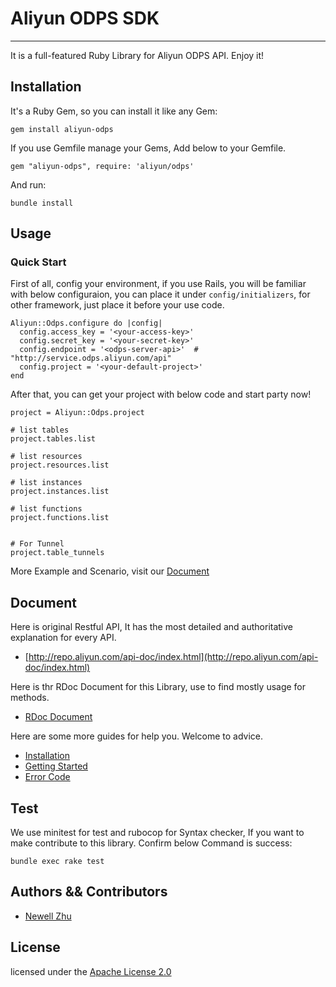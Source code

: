 # Aliyun ODPS SDK

-----

It is a full-featured Ruby Library for Aliyun ODPS API. Enjoy it!

## Installation

It's a Ruby Gem, so you can install it like any Gem:

    gem install aliyun-odps

If you use Gemfile manage your Gems, Add below to your Gemfile.

    gem "aliyun-odps", require: 'aliyun/odps'

And run:

    bundle install


## Usage

### Quick Start

First of all, config your environment, if you use Rails, you will be familiar with below configuraion, you can place it under `config/initializers`, for other framework, just place it before your use code.

    Aliyun::Odps.configure do |config|
      config.access_key = '<your-access-key>'
      config.secret_key = '<your-secret-key>'
      config.endpoint = '<odps-server-api>'  # "http://service.odps.aliyun.com/api"
      config.project = '<your-default-project>'
    end

After that, you can get your project with below code and start party now!

    project = Aliyun::Odps.project

    # list tables
    project.tables.list

    # list resources
    project.resources.list

    # list instances
    project.instances.list

    # list functions
    project.functions.list


    # For Tunnel
    project.table_tunnels

More Example and Scenario, visit our [Document](#document)

## Document

Here is original Restful API, It has the most detailed and authoritative explanation for every API.

+ [http://repo.aliyun.com/api-doc/index.html](http://repo.aliyun.com/api-doc/index.html)

Here is thr RDoc Document for this Library, use to find mostly usage for methods.

+ [RDoc Document]()


Here are some more guides for help you. Welcome to advice.

+ [Installation](./wiki/installation.md)
+ [Getting Started](./wiki/get_start.md)
+ [Error Code](./wiki/error.md)


## Test

We use minitest for test and rubocop for Syntax checker, If you want to make contribute to this library. Confirm below Command is success:

    bundle exec rake test


## Authors && Contributors

- [Newell Zhu](https://github.com/zlx_star)


## License

licensed under the [Apache License 2.0](https://www.apache.org/licenses/LICENSE-2.0.html)
